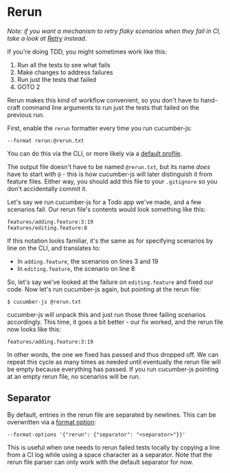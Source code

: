 # Rerun

*Note: if you want a mechanism to retry flaky scenarios when they fail in CI, take a look at [Retry](./retry.md) instead.*

If you're doing TDD, you might sometimes work like this:

1. Run all the tests to see what fails
2. Make changes to address failures
3. Run just the tests that failed
4. GOTO 2

Rerun makes this kind of workflow convenient, so you don't have to hand-craft command line arguments to run just the tests that failed on the previous run.

First, enable the `rerun` formatter every time you run cucumber-js:

```shell
--format rerun:@rerun.txt
```

You can do this via the CLI, or more likely via a [default profile](./profiles.md).

The output file doesn't have to be named `@rerun.txt`, but its name _does_ have to start with `@` - this is how cucumber-js will later distinguish it from feature files. Either way, you should add this file to your `.gitignore` so you don't accidentally commit it. 

Let's say we run cucumber-js for a Todo app we've made, and a few scenarios fail. Our rerun file's contents would look something like this:

```
features/adding.feature:3:19
features/editing.feature:8
```

If this notation looks familiar, it's the same as for specifying scenarios by line on the CLI, and translates to:

- In `adding.feature`, the scenarios on lines 3 and 19
- In `editing.feature`, the scenario on line 8

So, let's say we've looked at the failure on `editing.feature` and fixed our code. Now let's run cucumber-js again, but pointing at the rerun file:

```shell
$ cucumber-js @rerun.txt
```

cucumber-js will unpack this and just run those three failing scenarios accordingly. This time, it goes a bit better - our fix worked, and the rerun file now looks like this:

```
features/adding.feature:3:19
```

In other words, the one we fixed has passed and thus dropped off. We can repeat this cycle as many times as needed until eventually the rerun file will be empty because everything has passed. If you run cucumber-js pointing at an empty rerun file, no scenarios will be run.

## Separator

By default, entries in the rerun file are separated by newlines. This can be overwritten via a [format option](./formatters.md#options):

```
--format-options '{"rerun": {"separator": "<separator>"}}'
```

This is useful when one needs to rerun failed tests locally by copying a line from a CI log while using a space character as a separator. Note that the rerun file parser can only work with the default separator for now.
